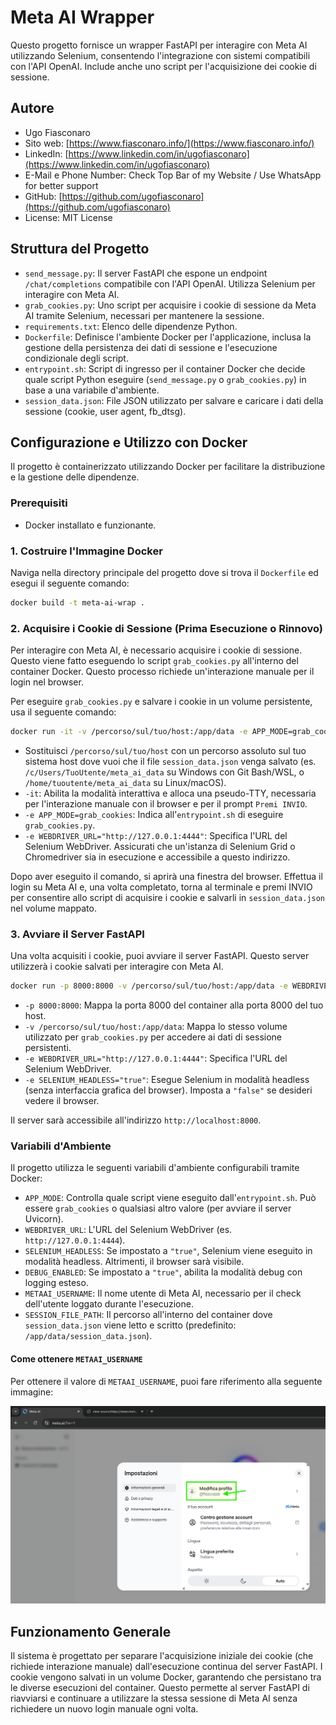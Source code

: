 # Meta AI Wrapper

Questo progetto fornisce un wrapper FastAPI per interagire con Meta AI utilizzando Selenium, consentendo l'integrazione con sistemi compatibili con l'API OpenAI. Include anche uno script per l'acquisizione dei cookie di sessione.

## Autore

- Ugo Fiasconaro
- Sito web: [https://www.fiasconaro.info/](https://www.fiasconaro.info/)
- LinkedIn: [https://www.linkedin.com/in/ugofiasconaro](https://www.linkedin.com/in/ugofiasconaro)
- E-Mail e Phone Number:  Check Top Bar of my Website / Use WhatsApp for better support
- GitHub: [https://github.com/ugofiasconaro](https://github.com/ugofiasconaro)
- License: MIT License

## Struttura del Progetto

- `send_message.py`: Il server FastAPI che espone un endpoint `/chat/completions` compatibile con l'API OpenAI. Utilizza Selenium per interagire con Meta AI.
- `grab_cookies.py`: Uno script per acquisire i cookie di sessione da Meta AI tramite Selenium, necessari per mantenere la sessione.
- `requirements.txt`: Elenco delle dipendenze Python.
- `Dockerfile`: Definisce l'ambiente Docker per l'applicazione, inclusa la gestione della persistenza dei dati di sessione e l'esecuzione condizionale degli script.
- `entrypoint.sh`: Script di ingresso per il container Docker che decide quale script Python eseguire (`send_message.py` o `grab_cookies.py`) in base a una variabile d'ambiente.
- `session_data.json`: File JSON utilizzato per salvare e caricare i dati della sessione (cookie, user agent, fb_dtsg).

## Configurazione e Utilizzo con Docker

Il progetto è containerizzato utilizzando Docker per facilitare la distribuzione e la gestione delle dipendenze.

### Prerequisiti

- Docker installato e funzionante.

### 1. Costruire l'Immagine Docker

Naviga nella directory principale del progetto dove si trova il `Dockerfile` ed esegui il seguente comando:

```bash
docker build -t meta-ai-wrap .
```

### 2. Acquisire i Cookie di Sessione (Prima Esecuzione o Rinnovo)

Per interagire con Meta AI, è necessario acquisire i cookie di sessione. Questo viene fatto eseguendo lo script `grab_cookies.py` all'interno del container Docker. Questo processo richiede un'interazione manuale per il login nel browser.

Per eseguire `grab_cookies.py` e salvare i cookie in un volume persistente, usa il seguente comando:

```bash
docker run -it -v /percorso/sul/tuo/host:/app/data -e APP_MODE=grab_cookies -e WEBDRIVER_URL="http://127.0.0.1:4444" meta-ai-wrap
```

- Sostituisci `/percorso/sul/tuo/host` con un percorso assoluto sul tuo sistema host dove vuoi che il file `session_data.json` venga salvato (es. `/c/Users/TuoUtente/meta_ai_data` su Windows con Git Bash/WSL, o `/home/tuoutente/meta_ai_data` su Linux/macOS).
- `-it`: Abilita la modalità interattiva e alloca una pseudo-TTY, necessaria per l'interazione manuale con il browser e per il prompt `Premi INVIO`.
- `-e APP_MODE=grab_cookies`: Indica all'`entrypoint.sh` di eseguire `grab_cookies.py`.
- `-e WEBDRIVER_URL="http://127.0.0.1:4444"`: Specifica l'URL del Selenium WebDriver. Assicurati che un'istanza di Selenium Grid o Chromedriver sia in esecuzione e accessibile a questo indirizzo.

Dopo aver eseguito il comando, si aprirà una finestra del browser. Effettua il login su Meta AI e, una volta completato, torna al terminale e premi INVIO per consentire allo script di acquisire i cookie e salvarli in `session_data.json` nel volume mappato.

### 3. Avviare il Server FastAPI

Una volta acquisiti i cookie, puoi avviare il server FastAPI. Questo server utilizzerà i cookie salvati per interagire con Meta AI.

```bash
docker run -p 8000:8000 -v /percorso/sul/tuo/host:/app/data -e WEBDRIVER_URL="http://127.0.0.1:4444" -e SELENIUM_HEADLESS="true" meta-ai-wrap
```

- `-p 8000:8000`: Mappa la porta 8000 del container alla porta 8000 del tuo host.
- `-v /percorso/sul/tuo/host:/app/data`: Mappa lo stesso volume utilizzato per `grab_cookies.py` per accedere ai dati di sessione persistenti.
- `-e WEBDRIVER_URL="http://127.0.0.1:4444"`: Specifica l'URL del Selenium WebDriver.
- `-e SELENIUM_HEADLESS="true"`: Esegue Selenium in modalità headless (senza interfaccia grafica del browser). Imposta a `"false"` se desideri vedere il browser.

Il server sarà accessibile all'indirizzo `http://localhost:8000`.

### Variabili d'Ambiente

Il progetto utilizza le seguenti variabili d'ambiente configurabili tramite Docker:

- `APP_MODE`: Controlla quale script viene eseguito dall'`entrypoint.sh`. Può essere `grab_cookies` o qualsiasi altro valore (per avviare il server Uvicorn).
- `WEBDRIVER_URL`: L'URL del Selenium WebDriver (es. `http://127.0.0.1:4444`).
- `SELENIUM_HEADLESS`: Se impostato a `"true"`, Selenium viene eseguito in modalità headless. Altrimenti, il browser sarà visibile.
- `DEBUG_ENABLED`: Se impostato a `"true"`, abilita la modalità debug con logging esteso.
- `METAAI_USERNAME`: Il nome utente di Meta AI, necessario per il check dell'utente loggato durante l'esecuzione.
- `SESSION_FILE_PATH`: Il percorso all'interno del container dove `session_data.json` viene letto e scritto (predefinito: `/app/data/session_data.json`).

#### Come ottenere `METAAI_USERNAME`

Per ottenere il valore di `METAAI_USERNAME`, puoi fare riferimento alla seguente immagine:

![Puoi trovare il tuo Meta AI Username dopo il login andando su impostazioni](Doc_Meta-AI-Wrapper_Username.png)



## Funzionamento Generale

Il sistema è progettato per separare l'acquisizione iniziale dei cookie (che richiede interazione manuale) dall'esecuzione continua del server FastAPI. I cookie vengono salvati in un volume Docker, garantendo che persistano tra le diverse esecuzioni del container. Questo permette al server FastAPI di riavviarsi e continuare a utilizzare la stessa sessione di Meta AI senza richiedere un nuovo login manuale ogni volta.